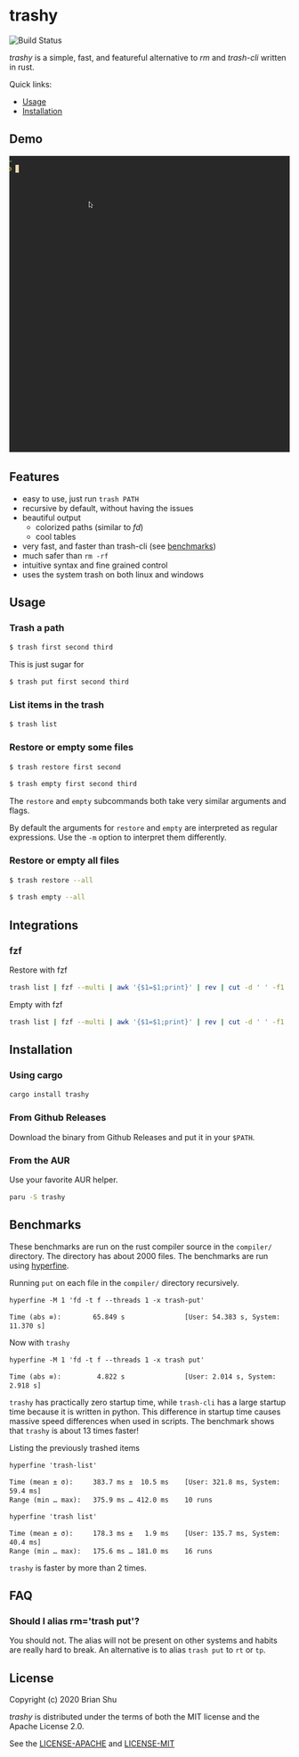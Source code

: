 # trashy

![Build Status](https://github.com/oberblastmeister/trash-cli/workflows/ci/badge.svg)

*trashy* is a simple, fast, and featureful alternative to *rm* and *trash-cli* written in rust.

Quick links:

- [Usage](#usage)
- [Installation](#installation)

## Demo

![demo](doc/trashy_demo_1.gif)

## Features

- easy to use, just run `trash PATH`
- recursive by default, without having the issues
- beautiful output
    - colorized paths (similar to *fd*)
    - cool tables
- very fast, and faster than trash-cli (see [benchmarks](#benchmarks))
- much safer than `rm -rf`
- intuitive syntax and fine grained control
- uses the system trash on both linux and windows

## Usage

### Trash a path

```bash
$ trash first second third
```

This is just sugar for 

```bash
$ trash put first second third
```

### List items in the trash

```bash
$ trash list
```

### Restore or empty some files

```bash
$ trash restore first second
```
```bash
$ trash empty first second third
```

The `restore` and `empty` subcommands both take very similar arguments and flags.

By default the arguments for `restore` and `empty` are interpreted as regular expressions.
Use the `-m` option to interpret them differently.


### Restore or empty all files

```bash
$ trash restore --all
```

```bash
$ trash empty --all
```

## Integrations

### fzf

Restore with fzf

```bash
trash list | fzf --multi | awk '{$1=$1;print}' | rev | cut -d ' ' -f1 | rev | xargs trash restore --match=exact --force
```

Empty with fzf

```bash
trash list | fzf --multi | awk '{$1=$1;print}' | rev | cut -d ' ' -f1 | rev | xargs trash empty --match=exact --force
```

## Installation

### Using cargo

```bash
cargo install trashy
```

### From Github Releases

Download the binary from Github Releases and put it in your `$PATH`.

### From the AUR

Use your favorite AUR helper.

```bash
paru -S trashy
```

## Benchmarks

These benchmarks are run on the rust compiler source in the `compiler/` directory.
The directory has about 2000 files. The benchmarks are run using [hyperfine](https://github.com/sharkdp/hyperfine).

Running `put` on each file in the `compiler/` directory recursively.

```
hyperfine -M 1 'fd -t f --threads 1 -x trash-put'
```

```
Time (abs ≡):        65.849 s               [User: 54.383 s, System: 11.370 s]
```

Now with `trashy`

```
hyperfine -M 1 'fd -t f --threads 1 -x trash put'
```

```
Time (abs ≡):         4.822 s               [User: 2.014 s, System: 2.918 s]
```

`trashy` has practically zero startup time, while `trash-cli` has a large startup time because it is written in python. This difference in startup time causes massive speed differences when used in scripts. The benchmark shows that `trashy` is about 13 times faster!

Listing the previously trashed items

```
hyperfine 'trash-list'
```

```
Time (mean ± σ):     383.7 ms ±  10.5 ms    [User: 321.8 ms, System: 59.4 ms]
Range (min … max):   375.9 ms … 412.0 ms    10 runs
```


```
hyperfine 'trash list'
```

```
Time (mean ± σ):     178.3 ms ±   1.9 ms    [User: 135.7 ms, System: 40.4 ms]
Range (min … max):   175.6 ms … 181.0 ms    16 runs
```

`trashy` is faster by more than 2 times.

## FAQ

### Should I alias rm='trash put'?

You should not. The alias will not be present on other systems and habits are really hard to break. An alternative is to alias `trash put` to `rt` or `tp`.

## License

Copyright (c) 2020 Brian Shu

*trashy* is distributed under the terms of both the MIT license and the Apache License 2.0.

See the [LICENSE-APACHE](LICENSE-APACHE) and [LICENSE-MIT](LICENSE-MIT)
